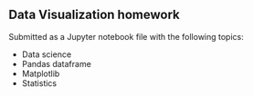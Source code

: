 ## Data Visualization homework

Submitted as a Jupyter notebook file with the following topics:
- Data science
- Pandas dataframe
- Matplotlib
- Statistics

